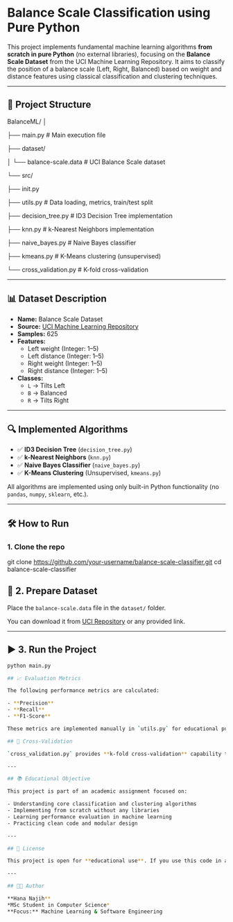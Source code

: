 # Balance Scale Classification using Pure Python

This project implements fundamental machine learning algorithms **from scratch in pure Python** (no external libraries), focusing on the **Balance Scale Dataset** from the UCI Machine Learning Repository. It aims to classify the position of a balance scale (Left, Right, Balanced) based on weight and distance features using classical classification and clustering techniques.

---

## 📂 Project Structure

BalanceML/
│

├── main.py # Main execution file

├── dataset/

│ └── balance-scale.data # UCI Balance Scale dataset

└── src/

├── init.py

├── utils.py # Data loading, metrics, train/test split

├── decision_tree.py # ID3 Decision Tree implementation

├── knn.py # k-Nearest Neighbors implementation

├── naive_bayes.py # Naive Bayes classifier

├── kmeans.py # K-Means clustering (unsupervised)

└── cross_validation.py # K-fold cross-validation


---

## 📊 Dataset Description

- **Name:** Balance Scale Dataset  
- **Source:** [UCI Machine Learning Repository](https://archive.ics.uci.edu/ml/datasets/Balance+Scale)  
- **Samples:** 625  
- **Features:**
  - Left weight (Integer: 1–5)
  - Left distance (Integer: 1–5)
  - Right weight (Integer: 1–5)
  - Right distance (Integer: 1–5)
- **Classes:**
  - `L` → Tilts Left  
  - `B` → Balanced  
  - `R` → Tilts Right

---

## 🔍 Implemented Algorithms

- ✅ **ID3 Decision Tree** (`decision_tree.py`)  
- ✅ **k-Nearest Neighbors** (`knn.py`)  
- ✅ **Naive Bayes Classifier** (`naive_bayes.py`)  
- ✅ **K-Means Clustering** (Unsupervised, `kmeans.py`)

All algorithms are implemented using only built-in Python functionality (no `pandas`, `numpy`, `sklearn`, etc.).

---

## 🛠 How to Run

### 1. Clone the repo


git clone https://github.com/your-username/balance-scale-classifier.git
cd balance-scale-classifier

## 📂 2. Prepare Dataset

Place the `balance-scale.data` file in the `dataset/` folder.

You can download it from [UCI Repository](https://archive.ics.uci.edu/ml/datasets/balance+scale) or any provided link.

---

## ▶️ 3. Run the Project

```bash
python main.py

## 📈 Evaluation Metrics

The following performance metrics are calculated:

- **Precision**  
- **Recall**  
- **F1-Score**

These metrics are implemented manually in `utils.py` for educational purposes and a deeper understanding of model evaluation.

## 🔁 Cross-Validation

`cross_validation.py` provides **k-fold cross-validation** capability to assess model generalization.

---

## 📚 Educational Objective

This project is part of an academic assignment focused on:

- Understanding core classification and clustering algorithms  
- Implementing from scratch without any libraries  
- Learning performance evaluation in machine learning  
- Practicing clean code and modular design  

---

## 📜 License

This project is open for **educational use**. If you use this code in any public project or course, please **give credit**.

---

## 👨‍🎓 Author

**Hana Najih**  
*MSc Student in Computer Science*  
**Focus:** Machine Learning & Software Engineering
